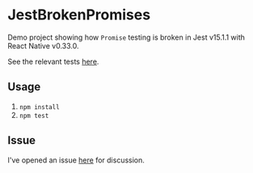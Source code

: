 # JestBrokenPromises

Demo project showing how `Promise` testing is broken in Jest v15.1.1 with React Native v0.33.0.

See the relevant tests [here](__tests__).

## Usage

1. `npm install`
2. `npm test`

## Issue

I've opened an issue [here](https://github.com/facebook/jest/issues/1760)
for discussion.
